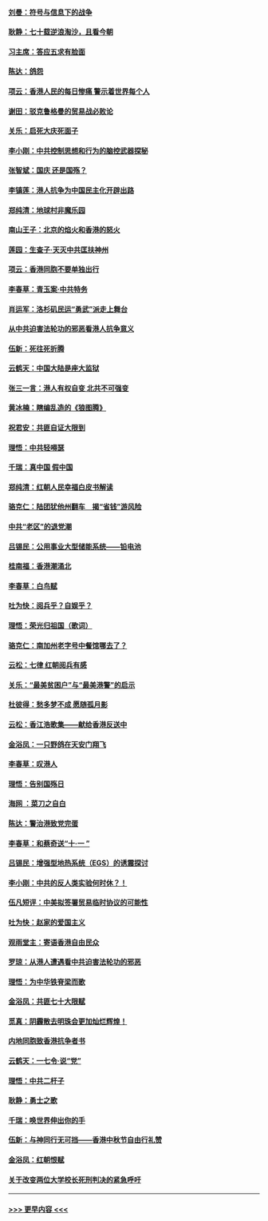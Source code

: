 #### [刘曼：符号与信息下的战争](../pages/nsc993/n11564655.md?t=10031201) 
#### [耿静：七十载逆浪淘沙，且看今朝](../pages/nsc993/n11564520.md?t=10031201) 
#### [习主席：答应五求有脸面](../pages/nsc993/n11563953.md?t=10031201) 
#### [陈达：鸽怨](../pages/nsc993/n11561879.md?t=10031201) 
#### [项云：香港人民的每日惨痛  警示着世界每个人](../pages/nsc993/n11559273.md?t=10031201) 
#### [谢田：驳克鲁格曼的贸易战必败论](../pages/nsc993/n11555840.md?t=10031201) 
#### [关乐：启死大庆死面子](../pages/nsc993/n11556823.md?t=10031201) 
#### [李小刚：中共控制思想和行为的脑控武器探秘](../pages/nsc993/n11556776.md?t=10031201) 
#### [张智斌：国庆  还是国殇？](../pages/nsc993/n11556617.md?t=10031201) 
#### [李镇莲：港人抗争为中国民主化开辟出路](../pages/nsc993/n11556570.md?t=10031201) 
#### [郑纯清：地球村非魔乐园](../pages/nsc993/n11555415.md?t=10031201) 
#### [南山王子：北京的焰火和香港的怒火](../pages/nsc993/n11555318.md?t=10031201) 
#### [莲园：生查子·天灭中共匡扶神州](../pages/nsc993/n11555302.md?t=10031201) 
#### [项云：香港同胞不要单独出行](../pages/nsc993/n11555276.md?t=10031201) 
#### [李春草：青玉案‧中共特务](../pages/nsc993/n11552356.md?t=10031201) 
#### [肖运军：洛杉矶民运“勇武”派走上舞台](../pages/nsc993/n11551595.md?t=10031201) 
#### [从中共迫害法轮功的邪恶看港人抗争意义](../pages/nsc993/n11540858.md?t=10031201) 
#### [伍新：死往死折腾](../pages/nsc993/n11550174.md?t=10031201) 
#### [云鹤天：中国大陆是座大监狱](../pages/nsc993/n11550155.md?t=10031201) 
#### [张三一言：港人有权自变 北共不可强变](../pages/nsc993/n11550132.md?t=10031201) 
#### [黄冰楠：瞎编乱造的《狼图腾》](../pages/nsc993/n11550082.md?t=10031201) 
#### [祝君安：共匪自证大限到](../pages/nsc993/n11550041.md?t=10031201) 
#### [理悟：中共轻嘚瑟](../pages/nsc993/n11547978.md?t=10031201) 
#### [千瑞：真中国 假中国](../pages/nsc993/n11547865.md?t=10031201) 
#### [郑纯清：红朝人民幸福白皮书解读](../pages/nsc993/n11547499.md?t=10031201) 
#### [骆克仁：陆团犹他州翻车　揭“省钱”游风险](../pages/nsc993/n11546977.md?t=10031201) 
#### [中共“老区”的退党潮](../pages/nsc993/n11545995.md?t=10031201) 
#### [吕锡民：公用事业大型储能系统——铅电池](../pages/nsc993/n11545701.md?t=10031201) 
#### [桂南福：香港潮涌北](../pages/nsc993/n11545682.md?t=10031201) 
#### [李春草：白鸟赋](../pages/nsc993/n11545663.md?t=10031201) 
#### [吐为快：阅兵乎？自娱乎？](../pages/nsc993/n11545625.md?t=10031201) 
#### [理悟：荣光归祖国（歌词）](../pages/nsc993/n11545616.md?t=10031201) 
#### [骆克仁：南加州老字号中餐馆哪去了？](../pages/nsc993/n11545120.md?t=10031201) 
#### [云松：七律 红朝阅兵有感](../pages/nsc993/n11542394.md?t=10031201) 
#### [关乐：“最美贫困户”与“最美港警”的启示](../pages/nsc993/n11542252.md?t=10031201) 
#### [杜彼得：愁多梦不成 愿随孤月影](../pages/nsc993/n11540296.md?t=10031201) 
#### [云松：香江浩歌集——献给香港反送中](../pages/nsc993/n11540149.md?t=10031201) 
#### [金浴凤：一只野鸽在天安门翔飞](../pages/nsc993/n11540280.md?t=10031201) 
#### [李春草：叹港人](../pages/nsc993/n11540119.md?t=10031201) 
#### [理悟：告别国殇日](../pages/nsc993/n11539610.md?t=10031201) 
#### [海网 ：菜刀之自白](../pages/nsc993/n11539597.md?t=10031201) 
#### [陈达：警治港致党完蛋](../pages/nsc993/n11538127.md?t=10031201) 
#### [李春草：和蔡奇送“十·一 ”](../pages/nsc993/n11537810.md?t=10031201) 
#### [吕锡民：增强型地热系统（EGS）的诱震探讨](../pages/nsc993/n11537765.md?t=10031201) 
#### [李小刚：中共的反人类实验何时休？！](../pages/nsc993/n11537669.md?t=10031201) 
#### [伍凡短评：中美拟签署贸易临时协议的可能性](../pages/nsc993/n11536773.md?t=10031201) 
#### [吐为快：赵家的爱国主义](../pages/nsc993/n11536750.md?t=10031201) 
#### [观雨堂主：寄语香港自由民众](../pages/nsc993/n11536735.md?t=10031201) 
#### [罗琼：从港人遭遇看中共迫害法轮功的邪恶](../pages/nsc993/n11507862.md?t=10031201) 
#### [理悟：为中华铁脊梁而歌](../pages/nsc993/n11534458.md?t=10031201) 
#### [金浴凤：共匪七十大限赋](../pages/nsc993/n11534434.md?t=10031201) 
#### [觅真：阴霾散去明珠会更加灿烂辉煌！](../pages/nsc993/n11531858.md?t=10031201) 
#### [内地同胞致香港抗争者书](../pages/nsc993/n11531645.md?t=10031201) 
#### [云鹤天：一七令‧说“党”](../pages/nsc993/n11529099.md?t=10031201) 
#### [理悟：中共二杆子](../pages/nsc993/n11529046.md?t=10031201) 
#### [耿静：勇士之歌](../pages/nsc993/n11527562.md?t=10031201) 
#### [千瑞：唤世界伸出你的手](../pages/nsc993/n11526942.md?t=10031201) 
#### [伍新：与神同行无可挡——香港中秋节自由行礼赞](../pages/nsc993/n11526801.md?t=10031201) 
#### [金浴凤：红朝恨赋](../pages/nsc993/n11524312.md?t=10031201) 
#### [关于改变两位大学校长死刑判决的紧急呼吁](../pages/nsc993/n11524103.md?t=10031201) 

----
#### [ >>> 更早内容 <<< ](../indexes/nsc993-earlier.md)
